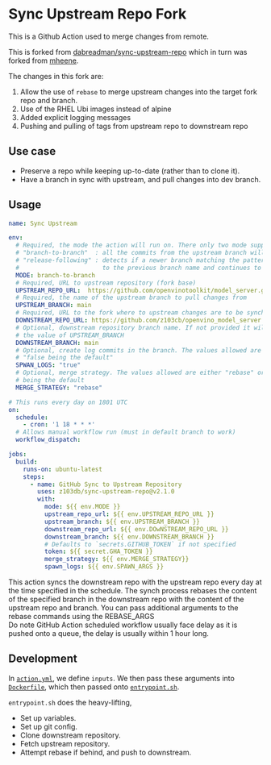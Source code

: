# Sync Upstream Repo Fork

This is a Github Action used to merge changes from remote.  

This is forked from [dabreadman/sync-upstream-repo](https://github.com/dabreadman/sync-upstream-repo) which in turn was forked from [mheene](https://github.com/mheene/sync-upstream-repo).

The changes in this fork are:

1. Allow the use of `rebase` to merge upstream changes into the target fork repo and branch.
2. Use of the RHEL Ubi images instead of alpine
3. Added explicit logging messages
4. Pushing and pulling of tags from upstream repo to downstream repo

## Use case

- Preserve a repo while keeping up-to-date (rather than to clone it).
- Have a branch in sync with upstream, and pull changes into dev branch.

## Usage

```YAML
name: Sync Upstream

env:
  # Required, the mode the action will run on. There only two mode supported:
  # "branch-to-branch"  : all the commits from the upstream branch will be synched into the downstream branch using the defined merge strategy
  # "release-following" : detects if a newer branch matching the pattern defined in UPSTREAM_BRANCH is created and renames the current DOWNSTREAM_BRANCH
  #                       to the previous branch name and continues to synch the commits from the new upstream branch to DOWNSTREAM_BRANCH
  MODE: branch-to-branch
  # Required, URL to upstream repository (fork base)
  UPSTREAM_REPO_URL:  https://github.com/openvinotoolkit/model_server.git
  # Required, the name of the upstream branch to pull changes from
  UPSTREAM_BRANCH: main
  # Required, URL to the fork where to upstream changes are to be synched
  DOWNSTREAM_REPO_URL: https://github.com/z103cb/openvino_model_server.git
  # Optional, downstream repository branch name. If not provided it will default to
  # the value of UPSTREAM_BRANCH
  DOWNSTREAM_BRANCH: main
  # Optional, create log commits in the branch. The values allowed are "true" or "false", with 
  # "false being the default"
  SPWAN_LOGS: "true"
  # Optional, merge strategy. The values allowed are either "rebase" or "merge", with "rebase"
  # being the default 
  MERGE_STRATEGY: "rebase"

# This runs every day on 1801 UTC
on:
  schedule:
    - cron: '1 18 * * *'
  # Allows manual workflow run (must in default branch to work)
  workflow_dispatch:

jobs:
  build:
    runs-on: ubuntu-latest
    steps:
      - name: GitHub Sync to Upstream Repository
        uses: z103db/sync-upstream-repo@v2.1.0
        with: 
          mode: ${{ env.MODE }}
          upstream_repo_url: ${{ env.UPSTREAM_REPO_URL }}
          upstream_branch: ${{ env.UPSTREAM_BRANCH }}
          downstream_repo_url: ${{ env.DOwNSTREAM_REPO_URL }}
          downstream_branch: ${{ env.DOWNSTREAM_BRANCH }}
          # Defaults to `secrets.GITHUB_TOKEN` if not specified
          token: ${{ secret.GHA_TOKEN }}
          merge_strategy: ${{ env.MERGE_STRATEGY}}
          spawn_logs: ${{ env.SPAWN_ARGS }} 
```

This action syncs the downstream repo with the upstream repo every day at the time specified in the schedule. The synch process rebases the content of the specified branch in the downstream repo with the content of the upstream repo and branch. You can pass additional arguments to the rebase commands using the REBASE_ARGS  
Do note GitHub Action scheduled workflow usually face delay as it is pushed onto a queue, the delay is usually within 1 hour long.

## Development

In [`action.yml`](action.yml), we define `inputs`.  We then pass these arguments into [`Dockerfile`](Dockerfile), which then passed onto [`entrypoint.sh`](entrypoint.sh).

`entrypoint.sh` does the heavy-lifting,

- Set up variables.
- Set up git config.
- Clone downstream repository.
- Fetch upstream repository.
- Attempt rebase if behind, and push to downstream.
